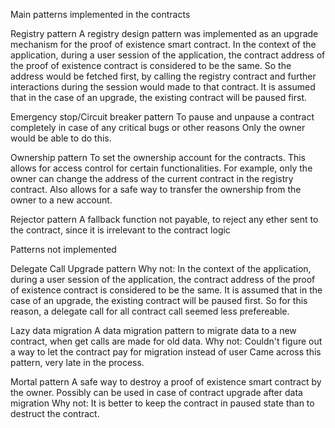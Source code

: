 Main patterns implemented in the contracts

Registry pattern
A registry design pattern was implemented as an upgrade mechanism for the proof of existence smart contract.
In the context of the application, during a user session of the application, the contract address
of the proof of existence contract is considered to be the same. So the address would be fetched first,
by calling the registry contract and further interactions during the session would made to that contract.
It is assumed that in the case of an upgrade, the existing contract will be paused first.

Emergency stop/Circuit breaker pattern
To pause and unpause a contract completely in case of any critical bugs or other reasons
Only the owner would be able to do this.

Ownership pattern
To set the ownership account for the contracts. This allows for access control for certain functionalities.
For example, only the owner can change the address of the current contract in the registry contract.
Also allows for a safe way to transfer the ownership from the owner to a new account.

Rejector pattern
A fallback function not payable, to reject any ether sent to the contract, since it is irrelevant to the contract logic


Patterns not implemented

Delegate Call Upgrade pattern
Why not:
In the context of the application, during a user session of the application, the contract address
of the proof of existence contract is considered to be the same.
It is assumed that in the case of an upgrade, the existing contract will be paused first.
So for this reason, a delegate call for all contract call seemed less prefereable.

Lazy data migration
A data migration pattern to migrate data to a new contract, when get calls are made for old data.
Why not:
Couldn't figure out a way to let the contract pay for migration instead of user
Came across this pattern, very late in the process.

Mortal pattern
A safe way to destroy a proof of existence smart contract by the owner.
Possibly can be used in case of contract upgrade after data migration
Why not:
It is better to keep the contract in paused state than to destruct the contract.

